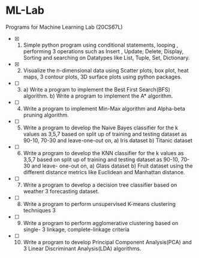# ML-Lab
Programs for Machine Learning Lab (20CS67L)

- [x] 1) Simple python program using conditional statements, looping , performing 3 operations such as Insert , Update, Delete, Display, Sorting and searching on Datatypes like List, Tuple, Set, Dictionary.

- [x] 2) Visualize the n-dimensional data using Scatter plots, box plot, heat maps, 3 contour plots, 3D surface plots using python packages.

- [ ] 3) a) Write a program to implement the Best First Search(BFS) algorithm.
         b) Write a program to implement the A* algorithm.

- [ ] 4) Write a program to implement Min-Max algorithm and Alpha-beta pruning algorithm.
- [ ] 5) Write a program to develop the Naive Bayes classifier for the k values as 3,5,7 based on split up of training and testing dataset as 90-10, 70-30 and leave-one-out on,
a) Iris dataset
b) Titanic dataset
- [ ] 6) Write a program to develop the KNN classifier for the k values as 3,5,7 based on split up of training and testing dataset as 90-10, 70-30 and leave- one-out on,
a) Glass dataset
b) Fruit dataset
using the different distance metrics like Euclidean and Manhattan distance.
- [ ] 7) Write a program to develop a decision tree classifier based on weather 3 forecasting dataset.
- [ ] 8) Write a program to perform unsupervised K-means clustering techniques 3
- [ ] 9) Write a program to perform agglomerative clustering based on single- 3
linkage, complete-linkage criteria
- [ ] 10) Write a program to develop Principal Component Analysis(PCA) and 3
Linear Discriminant Analysis(LDA) algorithms.


